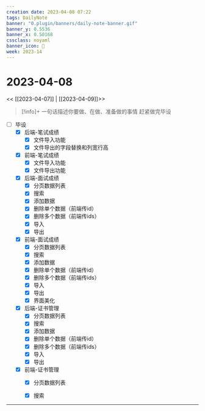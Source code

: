 ```yaml
---
creation date: 2023-04-08 07:22
tags: DailyNote
banner: "0.plugin/banners/daily-note-banner.gif"
banner_y: 0.5536
banner_x: 0.50168
cssclass: noyaml
banner_icon: 💌
week: 2023-14
---
```


# 2023-04-08

<< [[2023-04-07]] | [[2023-04-09]]>>


> [!info]+ 一句话描述你要做、在做、准备做的事情
> 赶紧做完毕设

- [ ] 毕设
	- [x] 后端-笔试成绩
		- [x] 文件导入功能
		- [x] 文件导出的字段替换和列宽行高
	- [x] 前端-笔试成绩
		- [x] 文件导入功能
		- [x] 文件导出功能
	- [x] 后端-面试成绩
		- [x] 分页数据列表
		- [x] 搜索
		- [x] 添加数据
		- [x] 删除单个数据（前端传id）
		- [x] 删除多个数据（前端传ids）
		- [x] 导入
		- [x] 导出
	- [x] 前端-面试成绩
		- [x] 分页数据列表
		- [x] 搜索
		- [x] 添加数据
		- [x] 删除单个数据（前端传id）
		- [x] 删除多个数据（前端传ids）
		- [x] 导入
		- [x] 导出
		- [x] 界面美化
	- [x] 后端-证书管理
		- [x] 分页数据列表
		- [x] 搜索
		- [x] 添加数据
		- [x] 删除单个数据（前端传id）
		- [x] 删除多个数据（前端传ids）
		- [x] 导入
		- [x] 导出
	- [x] 前端-证书管理
		- [x] 分页数据列表
		- [x] 搜索



---
